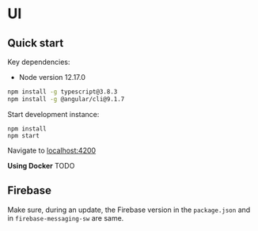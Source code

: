 # UI

## Quick start

Key dependencies:

- Node version 12.17.0
```bash
npm install -g typescript@3.8.3
npm install -g @angular/cli@9.1.7
```

Start development instance:
```
npm install
npm start
```

Navigate to [localhost:4200](localhost:4200)


**Using Docker**
TODO


## Firebase 
Make sure, during an update, the Firebase version in the `package.json` and in `firebase-messaging-sw` are same. 

